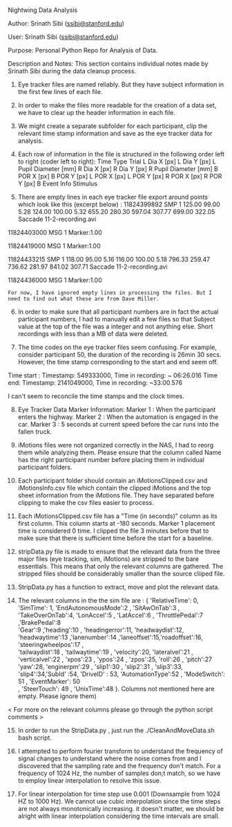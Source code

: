 Nightwing Data Analysis

Author: Srinath Sibi (ssibi@stanford.edu)

User: Srinath Sibi (ssibi@stanford.edu)

Purpose: Personal Python Repo for Analysis of Data.

Description and Notes:
This section contains individual notes made by Srinath Sibi during the data cleanup process.

1. Eye tracker files are named reliably. But they have subject information in the first few lines of each file.

2. In order to make the files more readable for the creation of a data set, we have to clear up the header information in each file.

3. We might create a separate subfolder for each participant, clip the relevant time stamp information and save as the eye tracker 
data for analysis.

4. Each row of information in the file is structured in the following order left to right (coder left to right):
Time	Type	Trial	L Dia X [px]	L Dia Y [px]	L Pupil Diameter [mm]	R Dia X [px]	R Dia Y [px]	R Pupil Diameter [mm]	B POR X [px]	B POR Y [px]	L POR X [px]	L POR Y [px]	R POR X [px]	R POR Y [px]	B Event Info	Stimulus

5. There are empty lines in each eye tracker file export around points which look like this (excerpt below) :
11824399892	SMP	1	125.00	99.00	5.28	124.00	100.00	5.32	655.20	280.30	597.04	307.77	699.00	322.05	Saccade	11-2-recording.avi

11824403000	MSG	1	Marker:1.00



11824419000	MSG	1	Marker:1.00



11824433215	SMP	1	118.00	95.00	5.16	116.00	100.00	5.18	796.33	259.47	736.62	281.97	841.02	307.71	Saccade	11-2-recording.avi

11824436000	MSG	1	Marker:1.00

<end of excerpt>

	For now, I have ignored empty lines in processing the files. But I need to find out what these are from Dave Miller.

6. In order to make sure that all participant numbers are in fact the actual participant numbers, I had to manually edit a few files so that Subject value at the top of the file was a integer and not anything else. Short recordings with less than a MB of data were deleted.

7. The time codes on the eye tracker files seem confusing. For example, consider participant 50, the duration of the recording is 26min 30 secs. However, the time stamp corresponding to the start and end seem off.

Time start :
      Timestamp: 549333000, Time in recording: ~ 06:26.016
Time end:
      Timestamp: 2141049000, Time in recording: ~33:00.576

I can't seem to reconcile the time stamps and the clock times. 

8. Eye Tracker Data Marker Information:
	Marker 1 : When the participant enters the highway.
	Marker 2 : When the automation is engaged in the car.
	Marker 3 : 5 seconds at current speed before the car runs into the fallen truck.

9. iMotions files were not organized correctly in the NAS, I had to reorg them while analyzing them. Please ensure that the column called Name has the right participant number before placing them in individual participant folders.

10. Each participant folder should contain an iMotionsClipped.csv and iMotionsInfo.csv file which contain the clipped iMotions and the top sheet information from the iMotions file. They have separated before clipping to make the csv files easier to process.

11. Each iMotionsClipped.csv file has a "Time (in seconds)" column as its first column. This column starts at -180 seconds. Marker 1 placement time is considered 0 time. I clipped the file 3 minutes before that to make sure that there is sufficient time before the start for a baseline.

12. stripData.py file is made to ensure that the relevant data from the three major files (eye tracking, sim, iMotions) are stripped to the bare essentials. This means that only the relevant columns are gathered. The stripped files should be considerably smaller than the source cliiped file.

13. StripData.py has a function to extract, move and plot the relevant data.

14. The relevant columns in the the sim file are : { 'RelativeTime': 0, 'SimTime': 1, 'EndAutonomousMode':2 , 'SitAwOnTab':3 , 'TakeOverOnTab':4, 'LonAccel':5 , 'LatAccel':6 , 'ThrottlePedal':7 ,'BrakePedal':8\
'Gear':9 ,'heading':10 , 'headingerror':11, 'headwaydist':12, 'headwaytime':13 ,'lanenumber':14 ,'laneoffset':15,'roadoffset':16, 'steeringwheelpos':17 ,\
'tailwaydist':18 , 'tailwaytime':19 , 'velocity':20, 'lateralvel':21 , 'verticalvel':22 , 'xpos':23 , 'ypos':24 , 'zpos':25, 'roll':26 , 'pitch':27\
'yaw':28, 'enginerpm':29 , 'slip1':30 , 'slip2':31 , 'slip3':33, 'slip4':34,'SubId' :54, 'DriveID' : 53, 'AutomationType':52 , 'ModeSwitch': 51 , 'EventMarker': 50 \
, 'SteerTouch': 49 , 'UnixTime':48 }. Columns not mentioned here are empty. Please ignore them)

< For more on the relevant columns please go through the python script comments >

15. In order to run the StripData.py , just run the ./CleanAndMoveData.sh bash script.

16. I attempted to perform fourier transform to understand the frequency of signal changes to understand where the noise comes from and I discovered that the sampling rate and the frequency don't match. For a frequency of 1024 Hz, the number of samples don;t match, so we have to employ linear interpolation to resolve this issue.

16. For linear interpolation for time step use 0.001 (Downsample from 1024 HZ to 1000 Hz). We cannot use cubic interpolation since the time steps are not always monotonically increasing. it doesn't matter, we should be alright with linear interpolation considering the time intervals are small.
